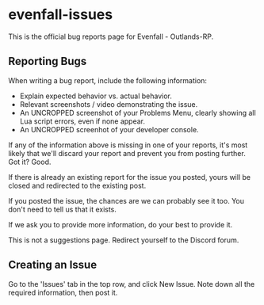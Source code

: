 # evenfall-issues
This is the official bug reports page for Evenfall - Outlands-RP.

## Reporting Bugs
When writing a bug report, include the following information:

- Explain expected behavior vs. actual behavior.
- Relevant screenshots / video demonstrating the issue.
- An UNCROPPED screenshot of your Problems Menu, clearly showing all Lua script errors, even if none appear.
- An UNCROPPED screenhot of your developer console.

If any of the information above is missing in one of your reports, it's most likely that we'll discard your report and prevent you from posting further. Got it? Good.

If there is already an existing report for the issue you posted, yours will be closed and redirected to the existing post.

If you posted the issue, the chances are we can probably see it too. You don't need to tell us that it exists.

If we ask you to provide more information, do your best to provide it.

This is not a suggestions page. Redirect yourself to the Discord forum.

## Creating an Issue
Go to the 'Issues' tab in the top row, and click New Issue. Note down all the required information, then post it.

